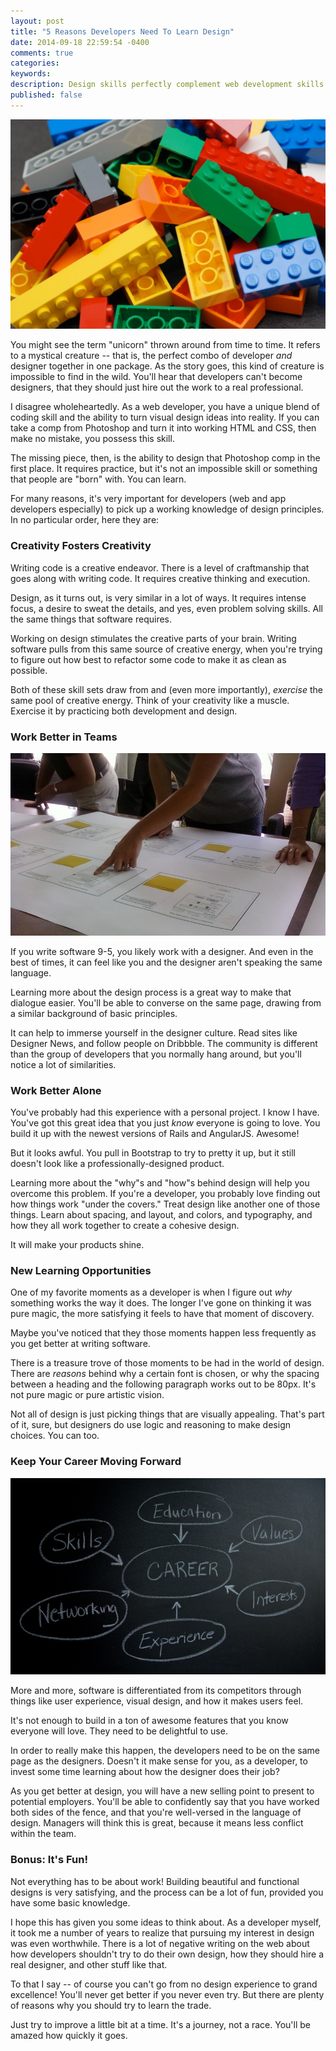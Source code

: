 ```yaml
---
layout: post
title: "5 Reasons Developers Need To Learn Design"
date: 2014-09-18 22:59:54 -0400
comments: true
categories:
keywords:
description: Design skills perfectly complement web development skills. Here are some reasons why developers must become familiar with design.
published: false
---
```


<img src="/images/posts/2014-09-19-developers-need-to-learn-design/Lego_Color_Bricks.jpg" alt="Lego Bricks"/>

You might see the term "unicorn" thrown around from time to time. It refers to a mystical creature -- that is, the perfect combo of developer <em>and</em> designer together in one package. As the story goes, this kind of creature is impossible to find in the wild. You'll hear that developers can't become designers, that they should just hire out the work to a real professional.

I disagree wholeheartedly. As a web developer, you have a unique blend of coding skill and the ability to turn visual design ideas into reality. If you can take a comp from Photoshop and turn it into working HTML and CSS, then make no mistake, you possess this skill.

The missing piece, then, is the ability to design that Photoshop comp in the first place. It requires practice, but it's not an impossible skill or something that people are "born" with. You can learn.

For many reasons, it's very important for developers (web and app developers especially) to pick up a working knowledge of design principles. In no particular order, here they are:

<h3>Creativity Fosters Creativity</h3>

Writing code is a creative endeavor. There is a level of craftmanship that goes along with writing code. It requires creative thinking and execution.

Design, as it turns out, is very similar in a lot of ways. It requires intense focus, a desire to sweat the details, and yes, even problem solving skills. All the same things that software requires.

Working on design stimulates the creative parts of your brain. Writing software pulls from this same source of creative energy, when you're trying to figure out how best to refactor some code to make it as clean as possible.

Both of these skill sets draw from and (even more importantly), <em>exercise</em> the same pool of creative energy. Think of your creativity like a muscle. Exercise it by practicing both development and design.

<h3>Work Better in Teams</h3>

<img src="/images/posts/2014-09-19-developers-need-to-learn-design/design_team.jpg" alt="Design Team"/>

If you write software 9-5, you likely work with a designer. And even in the best of times, it can feel like you and the designer aren't speaking the same language.

Learning more about the design process is a great way to make that dialogue easier. You'll be able to converse on the same page, drawing from a similar background of basic principles.

It can help to immerse yourself in the designer culture. Read sites like Designer News, and follow people on Dribbble. The community is different than the group of developers that you normally hang around, but you'll notice a lot of similarities.

<h3>Work Better Alone</h3>

You've probably had this experience with a personal project. I know I have. You've got this great idea that you just <em>know</em> everyone is going to love. You build it up with the newest versions of Rails and AngularJS. Awesome!

But it looks awful. You pull in Bootstrap to try to pretty it up, but it still doesn't look like a professionally-designed product.

Learning more about the "why"s and "how"s behind design will help you overcome this problem. If you're a developer, you probably love finding out how things work "under the covers." Treat design like another one of those things. Learn about spacing, and layout, and colors, and typography, and how they all work together to create a cohesive design.

It will make your products shine.

<h3>New Learning Opportunities</h3>

One of my favorite moments as a developer is when I figure out <em>why</em> something works the way it does. The longer I've gone on thinking it was pure magic, the more satisfying it feels to have that moment of discovery.

Maybe you've noticed that they those moments happen less frequently as you get better at writing software.

There is a treasure trove of those moments to be had in the world of design. There are <em>reasons</em> behind why a certain font is chosen, or why the spacing between a heading and the following paragraph works out to be 80px. It's not pure magic or pure artistic vision.

Not all of design is just picking things that are visually appealing. That's part of it, sure, but designers do use logic and reasoning to make design choices. You can too.

<h3>Keep Your Career Moving Forward</h3>

<img src="/images/posts/2014-09-19-developers-need-to-learn-design/career.jpg" alt="Career"/>

More and more, software is differentiated from its competitors through things like user experience, visual design, and how it makes users feel.

It's not enough to build in a ton of awesome features that you know everyone will love. They need to be delightful to use.

In order to really make this happen, the developers need to be on the same page as the designers. Doesn't it make sense for you, as a developer, to invest some time learning about how the designer does their job?

As you get better at design, you will have a new selling point to present to potential employers. You'll be able to confidently say that you have worked both sides of the fence, and that you're well-versed in the language of design. Managers will think this is great, because it means less conflict within the team.

<h3>Bonus: It's Fun!</h3>

Not everything has to be about work! Building beautiful and functional designs is very satisfying, and the process can be a lot of fun, provided you have some basic knowledge.

I hope this has given you some ideas to think about. As a developer myself, it took me a number of years to realize that pursuing my interest in design was even worthwhile. There is a lot of negative writing on the web about how developers shouldn't try to do their own design, how they should hire a real designer, and other stuff like that.

To that I say -- of course you can't go from no design experience to grand excellence! You'll never get better if you never even try. But there are plenty of reasons why you should try to learn the trade.

Just try to improve a little bit at a time. It's a journey, not a race. You'll be amazed how quickly it goes.
